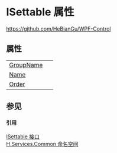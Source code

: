# ISettable 属性
https://github.com/HeBianGu/WPF-Control



## 属性
<table>
<tr>
<td><a href="c283a9e4-aa73-1d24-23b8-58e3352651f5">GroupName</a></td>
<td> </td></tr>
<tr>
<td><a href="213d2385-70c8-5e63-f121-df95be874d71">Name</a></td>
<td> </td></tr>
<tr>
<td><a href="d80cd2dd-b671-bdda-b92a-21e08b278cbd">Order</a></td>
<td> </td></tr>
</table>

## 参见


#### 引用
<a href="f71c8875-252b-383d-f889-640e23500533">ISettable 接口</a>  
<a href="b9cdd84f-6623-a51a-f53b-465103ced202">H.Services.Common 命名空间</a>  
